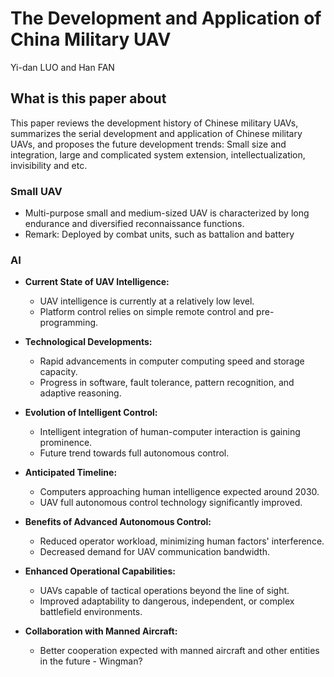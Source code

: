 # The Development and Application of China Military UAV

Yi-dan LUO and Han FAN

## What is this paper about 
This paper reviews the development history of Chinese military UAVs, summarizes the serial development and application of Chinese military UAVs, and proposes the future development trends: Small size and integration, large and complicated system extension, intellectualization,
invisibility and etc.

### Small UAV 
- Multi-purpose small and medium-sized UAV is characterized by long endurance and diversified
reconnaissance functions.
- Remark: Deployed by combat units, such as battalion and battery

### AI
- **Current State of UAV Intelligence:**
  - UAV intelligence is currently at a relatively low level.
  - Platform control relies on simple remote control and pre-programming.

- **Technological Developments:**
  - Rapid advancements in computer computing speed and storage capacity.
  - Progress in software, fault tolerance, pattern recognition, and adaptive reasoning.

- **Evolution of Intelligent Control:**
  - Intelligent integration of human-computer interaction is gaining prominence.
  - Future trend towards full autonomous control.

- **Anticipated Timeline:**
  - Computers approaching human intelligence expected around 2030.
  - UAV full autonomous control technology significantly improved.

- **Benefits of Advanced Autonomous Control:**
  - Reduced operator workload, minimizing human factors' interference.
  - Decreased demand for UAV communication bandwidth.

- **Enhanced Operational Capabilities:**
  - UAVs capable of tactical operations beyond the line of sight.
  - Improved adaptability to dangerous, independent, or complex battlefield environments.

- **Collaboration with Manned Aircraft:**
  - Better cooperation expected with manned aircraft and other entities in the future - Wingman? 
